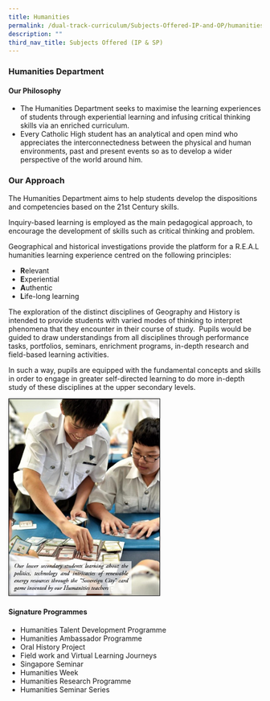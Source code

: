 ```yaml
---
title: Humanities
permalink: /dual-track-curriculum/Subjects-Offered-IP-and-OP/humanities/
description: ""
third_nav_title: Subjects Offered (IP & SP)
---
```

### Humanities Department

#### Our Philosophy

*   The Humanities Department seeks to maximise the learning experiences of students through experiential learning and infusing critical thinking skills via an enriched curriculum.
*   Every Catholic High student has an analytical and open mind who appreciates the interconnectedness between the physical and human environments, past and present events so as to develop a wider perspective of the world around him.

### Our Approach

The Humanities Department aims to help students develop the dispositions and competencies based on the 21st&nbsp;Century skills.

Inquiry-based learning is employed as the main pedagogical approach, to encourage the development of skills such as critical thinking and problem.

Geographical and historical investigations provide the platform for a R.E.A.L humanities learning experience centred on the following principles:

*   **R**elevant
*   **E**xperiential
*   **A**uthentic
*   **L**ife-long learning

The exploration of the distinct disciplines of Geography and History is intended to provide students with varied modes of thinking to interpret phenomena that they encounter in their course of study.&nbsp; Pupils would be guided to draw understandings from all disciplines through performance tasks, portfolios, seminars, enrichment programs, in-depth research and field-based learning activities.

In such a way, pupils are equipped with the fundamental concepts and skills in order to engage in greater self-directed learning to do more in-depth study of these disciplines at the upper secondary levels.

<img src="/images/hum1.png" style="width:60%">

#### Signature Programmes

*   Humanities Talent Development Programme
*   Humanities Ambassador Programme
*   Oral History Project
*   Field work and Virtual Learning Journeys
*   Singapore Seminar
*   Humanities Week
*   Humanities Research Programme
*   Humanities Seminar Series